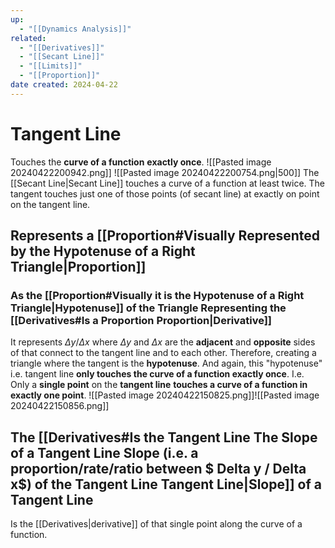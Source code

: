 ```yaml
---
up:
  - "[[Dynamics Analysis]]"
related:
  - "[[Derivatives]]"
  - "[[Secant Line]]"
  - "[[Limits]]"
  - "[[Proportion]]"
date created: 2024-04-22
---
```

# Tangent Line
Touches the **curve of a function** **exactly once**.
![[Pasted image 20240422200942.png]]
![[Pasted image 20240422200754.png|500]]
The [[Secant Line|Secant Line]] touches a curve of a function at least twice. 
	The tangent touches just one of those points (of secant line) at exactly on point on the tangent line.
## Represents a [[Proportion#Visually Represented by the Hypotenuse of a Right Triangle|Proportion]]
### As the [[Proportion#Visually it is the Hypotenuse of a Right Triangle|Hypotenuse]] of the Triangle Representing the [[Derivatives#Is a Proportion Proportion|Derivative]] 
It represents $\Delta y / \Delta x$ where $\Delta y$ and $\Delta x$ are the **adjacent** and **opposite** sides of that connect to the tangent line and to each other.
Therefore, creating a triangle where the tangent is the **hypotenuse**. 
	And again, this "hypotenuse" i.e. tangent line **only touches the curve of a function exactly once**.
		I.e. Only a **single point** on the **tangent line** **touches a curve of a function in exactly one point**.
![[Pasted image 20240422150825.png]]![[Pasted image 20240422150856.png]]
## The [[Derivatives#Is the Tangent Line The Slope of a Tangent Line Slope (i.e. a proportion/rate/ratio between $ Delta y / Delta x$) of the Tangent Line Tangent Line|Slope]] of a Tangent Line
Is the [[Derivatives|derivative]] of that single point along the curve of a function.